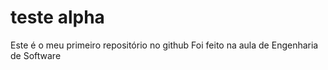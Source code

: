 # teste alpha
 Este é o meu primeiro repositório no github
Foi feito na aula de Engenharia de Software